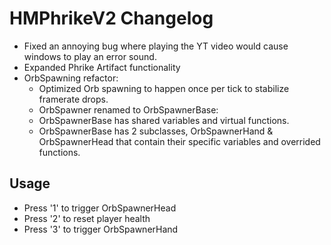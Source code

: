 # HMPhrikeV2 Changelog

- Fixed an annoying bug where playing the YT video would cause windows to play an error sound.
- Expanded Phrike Artifact functionality
- OrbSpawning refactor:
  - Optimized Orb spawning to happen once per tick to stabilize framerate drops.
  - OrbSpawner renamed to OrbSpawnerBase:
  - OrbSpawnerBase has shared variables and virtual functions.
  - OrbSpawnerBase has 2 subclasses, OrbSpawnerHand & OrbSpawnerHead that contain their specific variables and overrided functions.
 
 ## Usage
 - Press '1' to trigger OrbSpawnerHead
 - Press '2' to reset player health
 - Press '3' to trigger OrbSpawnerHand
